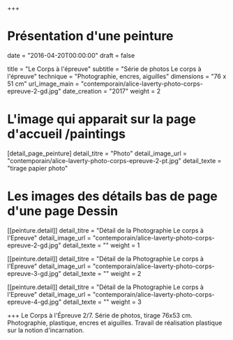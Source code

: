 +++
# Présentation d'une peinture
date = "2016-04-20T00:00:00"
draft = false

title = "Le Corps à l'épreuve"
subtitle = "Série de photos Le corps à l'épreuve"
technique = "Photographie, encres, aiguilles"
dimensions = "76 x 51 cm"
url_image_main = "contemporain/alice-laverty-photo-corps-epreuve-2-gd.jpg"
date_creation = "2017"
weight = 2

# L'image qui apparait sur la page d'accueil /paintings
[detail_page_peinture]
detail_titre = "Photo"
detail_image_url = "contemporain/alice-laverty-photo-corps-epreuve-2-pt.jpg"
detail_texte = "tirage papier photo"

# Les images des détails bas de page d'une page Dessin
[[peinture.detail]]
detail_titre = "Détail de la Photographie Le corps à l'Epreuve"
detail_image_url = "contemporain/alice-laverty-photo-corps-epreuve-2-gd.jpg"
detail_texte = ""
weight = 1

[[peinture.detail]]
detail_titre = "Détail de la Photographie Le corps à l'Epreuve"
detail_image_url = "contemporain/alice-laverty-photo-corps-epreuve-3-gd.jpg"
detail_texte = ""
weight = 2

[[peinture.detail]]
detail_titre = "Détail de la Photographie Le corps à l'Epreuve"
detail_image_url = "contemporain/alice-laverty-photo-corps-epreuve-4-gd.jpg"
detail_texte = ""
weight = 3

+++
 Le Corps à l'Épreuve 2/7. Série de photos, tirage 76x53 cm. Photographie, plastique, encres et aiguilles. Travail de réalisation plastique sur la notion d'incarnation.
